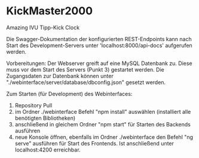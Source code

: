 # KickMaster2000
Amazing IVU Tipp-Kick Clock

Die Swagger-Dokumentation der konfigurierten REST-Endpoints kann nach Start des Development-Servers unter 'localhost:8000/api-docs' aufgerufen werden.

Vorbereitungen: Der Webserver greift auf eine MySQL Datenbank zu. Diese muss vor dem Start des Servers (Punkt 3) gestartet werden. Die Zugangsdaten zur Datenbank können unter "./webinterface/server/database/dbconfig.json" gesetzt werden.


Zum Starten (für Development) des Webinterfaces: 
1. Repository Pull
2. im Ordner ./webinterface Befehl "npm install" auswählen (installiert alle benötigten Bibliotheken)
3. anschließend in gleichem Ordner "npm start" für Starten des Backends ausführen
4. neue Konsole öffnen, ebenfalls im Ordner ./webinterface den Befehl "ng serve" ausführen für Start des Frontends. Ist anschließend unter localhost:4200 erreichbar.
